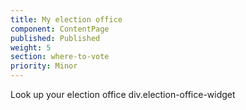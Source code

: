 ```yaml
---
title: My election office
component: ContentPage
published: Published
weight: 5
section: where-to-vote
priority: Minor
---
```

Look up your election office
div.election-office-widget


  